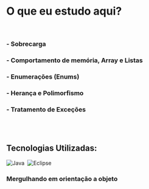 # O que eu estudo aqui?

<br>

### - Sobrecarga
 
### - Comportamento de memória, Array e Listas

### - Enumerações (Enums)

### - Herança e Polimorfismo

### - Tratamento de Exceções
<br><br>
## Tecnologias Utilizadas:

![Java](https://img.shields.io/badge/Java-ED8B00?style=for-the-badge&logo=java&logoColor=white")&nbsp;
![Eclipse](https://img.shields.io/badge/Eclipse-FE7A16.svg?style=for-the-badge&logo=Eclipse&logoColor=white)

### Mergulhando em orientação a objeto
